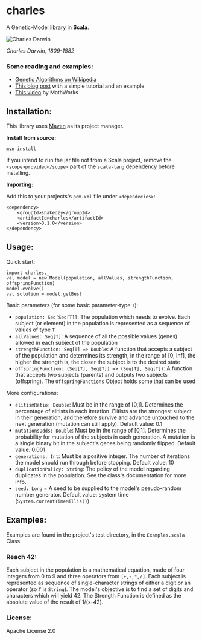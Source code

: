 # charles
A Genetic-Model library in **Scala**.

![Charles Darwin](https://i.guim.co.uk/img/media/83381c9b4b97c3eefd1c6f67cd32f819e22fab80/60_206_3398_4246/master/3398.jpg?w=300&q=55&auto=format&usm=12&fit=max&s=d3ece4b003774449dc14053a243597a9)

_Charles Darwin, 1809-1882_

### Some reading and examples:
* [Genetic Algorithms on Wikipedia](https://en.wikipedia.org/wiki/Genetic_algorithm)
* [This blog post](https://burakkanber.com/blog/machine-learning-genetic-algorithms-part-1-javascript/) with a simple tutorial and an example
* [This video](https://www.mathworks.com/videos/what-is-a-genetic-algorithm-100904.html) by MathWorks

## Installation:
This library uses [Maven](https://maven.apache.org/) as its project manager.

**Install from source:**
```
mvn install
```
If you intend to run the jar file not from a Scala project, remove the `<scope>provided</scope>` part of
the `scala-lang` dependency before installing.

**Importing:**

Add this to your projects's `pom.xml` file under `<dependecies>`:

```
<dependency>
    <groupId>shakedzy</groupId>
    <artifactId>charles</artifactId>
    <version>0.1.0</version>
</dependency>
```


## Usage:
Quick start:
```
import charles._
val model = new Model(population, allValues, strengthFunction, offspringFunction)
model.evolve()
val solution = model.getBest
```
Basic parameters (for some basic parameter-type `T`):
* `population: Seq[Seq[T]]`: The population which needs to evolve. Each subject (or element) in the
 population is represented as a sequence of values of type `T`
* `allValues: Seq[T]`: A sequence of all the possible values (genes) allowed in each subject of the population
* `strengthFunction: Seq[T] => Double`: A function that accepts a subject of the population and determines 
 its strength, in the range of [0, Inf], the higher the strength is, the closer the subject is to the 
 desired state
* `offspringFunction: (Seq[T], Seq[T]) => (Seq[T], Seq[T])`: A function that accepts two subjects (parents) 
 and outputs two subjects (offspring). The `OffspringFunctions` Object holds some that can be used

More configurations:
* `elitismRatio: Double`: Must be in the range of [0,1]. Determines the percentage of elitists in each 
 iteration. Elitists are the strongest subject in their generation, and therefore survive and advance 
 untouched to the next generation (mutation can still apply). Default value: 0.1
* `mutationsOdds: Double`: Must be in the range of [0,1]. Determines the probability for mutation of 
 the subjects in each generation. A mutation is a single binary bit in the subject's genes being randomly
 flipped. Default value: 0.001
* `generations: Int`: Must be a positive integer. The number of iterations the model should run through
 before stopping. Default value: 10
* `duplicationPolicy: String`: The policy of the model regarding duplicates in the population. See
 the class's documentation for more info. 
* `seed: Long` = A seed to be supplied to the model's pseudo-random number generator. Default value:
 system time (`System.currentTimeMillis()`)
 
## Examples:
Examples are found in the project's test directory, in the `Examples.scala` Class.

### Reach 42:
Each subject in the population is a mathematical equation, made of four integers from 0 to 9 and three
operators from `[+,-,*,/]`. Each subject is represented as sequence of single-character strings of either
a digit or an operator (so `T` is `String`). The model's objective is to find a set of digits and characters which will
yield 42. The Strength Function is defined as the absolute value of the result of 1/(x-42).

### License:
Apache License 2.0
